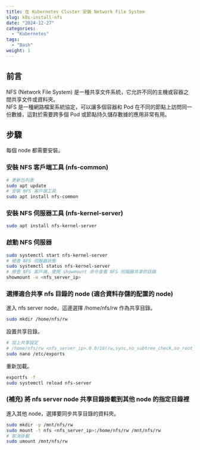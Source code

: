 ```yaml
---
title: 在 Kubernetes Cluster 安裝 Network File System
slug: k8s-install-nfs
date: "2024-12-27"
categories:
  - "Kubernetes"
tags:
  - "Bash"
weight: 1
---
```


## 前言

NFS (Network File System) 是一種共享文件系統，它允許不同的主機或容器之間共享文件或資料夾。 </br>
NFS 是一種網路檔案系統協定，可以讓多個容器和 Pod 在不同的節點上訪問同一份數據，這對於需要跨多個 Pod 或節點持久儲存數據的應用非常有用。

## 步驟

每個 node 都需要安裝。

### 安裝 NFS 客戶端工具 (nfs-common)

```bash
# 更新包列表
sudo apt update
# 安裝 NFS 客戶端工具
sudo apt install nfs-common
```

### 安裝 NFS 伺服器工具 (nfs-kernel-server)

```bash
sudo apt install nfs-kernel-server
```

### 啟動 NFS 伺服器

```bash
sudo systemctl start nfs-kernel-server
# 檢查 NFS 伺服器狀態
sudo systemctl status nfs-kernel-server
# 檢查 NFS 客戶端，使用 showmount 命令查看 NFS 伺服器共享的目錄
showmount -e <nfs_server_ip>
```

### 選擇適合共享 nfs 目錄的 node (適合資料存儲的配置的 node)

進入 nfs server node，這邊選擇 /home/nfs/rw 作為共享目錄。

```bash
sudo mkdir /home/nfs/rw
```

設置共享目錄。

```bash
# 加上共享設定
# /home/nfs/rw <nfs_server_ip>.0.0/16(rw,sync,no_subtree_check,no_root_squash)
sudo nano /etc/exports
```

重新加載。

```bash
exportfs -f
sudo systemctl reload nfs-server
```

### (補充) 將 nfs server node 共享目錄掛載到其他 node 的指定目錄裡

進入其他 node，選擇要同步共享目錄的資料夾。

```bash
sudo mkdir -p /mnt/nfs/rw
sudo mount -t nfs <nfs_server_ip>:/home/nfs/rw /mnt/nfs/rw
# 取消掛載
sudo umount /mnt/nfs/rw
```
